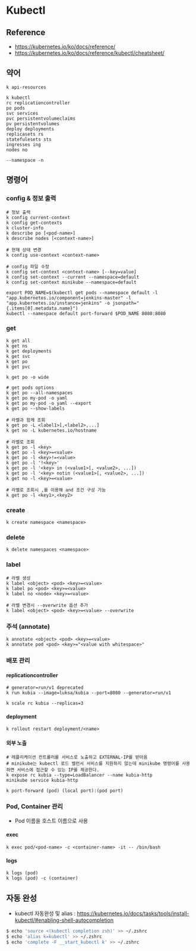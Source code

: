 # Kubectl

## Reference

* <https://kubernetes.io/ko/docs/reference/>
* <https://kubernetes.io/ko/docs/reference/kubectl/cheatsheet/>

## 약어

```
k api-resources

k kubectl
rc replicationcontroller
po pods
svc services
pvc persistentvolumeclaims
pv persistentvolumes
deploy deployments
replicasets rs
statefulesets sts
ingresses ing
nodes no

--namespace -n
```

## 명령어

### config & 정보 출력

```
# 정보 출력
k config current-context
k config get-contexts
k cluster-info
k describe po [<pod-name>]
k describe nodes [<context-name>]

# 현재 상태 변경
k config use-context <context-name>

# config 파일 수정
k config set-context <context-name> [--key=value]
k config set-context --current --namespace=default
k config set-context minikube --namespace=default
```

```
export POD_NAME=$(kubectl get pods --namespace default -l "app.kubernetes.io/component=jenkins-master" -l "app.kubernetes.io/instance=jenkins" -o jsonpath="{.items[0].metadata.name}")
kubectl --namespace default port-forward $POD_NAME 8080:8080
```

### get

```
k get all
k get ns
k get deployments
k get svc
k get po
k get pvc

k get po -o wide

# get pods options
k get po --all-namespaces
k get po my-pod -o yaml
k get po my-pod -o yaml --export
k get po --show-labels

# 라벨과 함께 조회
k get po -L <label1>[,<label2>,...]
k get no -L kubernetes.io/hostname

# 라벨로 조회
k get po -l <key>
k get po -l <key>=<value>
k get po -l <key>!=<value>
k get po -l '!<key>'
k get po -l '<key> in (<value1>[, <value2>, ...])
k get po -l '<key> notin (<value1>[, <value2>, ...])
k get no -l <key>=<value>

# 라벨로 조회시 ,를 이용해 and 조건 구성 가능
k get po -l <key1>,<key2>
```

### create
```
k create namespace <namespace>
```

### delete

```
k delete namespaces <namespace>
```

### label

```
# 라벨 생성
k label <object> <pod> <key>=<value>
k label po <pod> <key>=<value>
k label no <node> <key>=<value>

# 라벨 변경시 --overwrite 옵션 추가
k label <object> <pod> <key>=<value> --overwrite
```

### 주석 (annotate)

```
k annotate <object> <pod> <key>=<value>
k annotate pod <pod> <key>="<value with whitespace>"
```

### 배포 관리

#### replicationcontroller

```
# generator=run/v1 deprecated
k run kubia --image=luksa/kubia --port=8080 --generator=run/v1

k scale rc kubia --replicas=3
```

#### deployment

```
k rollout restart deployment/<name>
```

#### 외부 노출

```
# 레플리케이션 컨트롤러를 서비스로 노출하고 EXTERNAL-IP를 받아옴
# minikube는 kubectl 로드 밸런서 서비스를 지원하지 않는데 minikube 명령어를 사용하면 서비스에 접근할 수 있는 IP를 제공한다.
k expose rc kubia --type=LoadBalancer --name kubia-http
minikube service kubia-http

k port-forward (pod) (local port):(pod port)
```

### Pod, Container 관리

* Pod 이름을 호스트 이름으로 사용

#### exec

```
k exec pod/<pod-name> -c <container-name> -it -- /bin/bash
```

#### logs

```
k logs (pod)
k logs (pod) -c (container)
```

## 자동 완성

* kubectl 자동완성 및 alias : <https://kubernetes.io/docs/tasks/tools/install-kubectl/#enabling-shell-autocompletion>

```bash
$ echo 'source <(kubectl completion zsh)' >> ~/.zshrc
$ echo 'alias k=kubectl' >> ~/.zshrc
$ echo 'complete -F __start_kubectl k' >> ~/.zshrc
```
